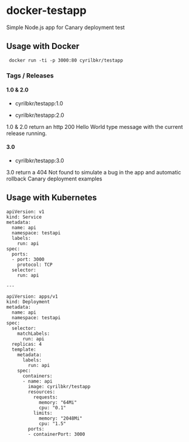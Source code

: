 # docker-testapp

Simple Node.js app for Canary deployment test

## Usage with Docker

     docker run -ti -p 3000:80 cyrilbkr/testapp

### Tags / Releases

#### 1.0 & 2.0

* cyrilbkr/testapp:1.0

* cyrilbkr/testapp:2.0

1.0 & 2.0 return an http 200 Hello World type message with the current release running. 

#### 3.0

* cyrilbkr/testapp:3.0

3.0 return a 404 Not found to simulate a bug in the app and automatic rollback Canary deployment examples



## Usage with Kubernetes

````
apiVersion: v1
kind: Service
metadata:
  name: api
  namespace: testapi
  labels:
    run: api
spec:
  ports:
  - port: 3000
    protocol: TCP
  selector:
    run: api

---

apiVersion: apps/v1
kind: Deployment
metadata:
  name: api
  namespace: testapi
spec:
  selector:
    matchLabels:
      run: api
  replicas: 4
  template:
    metadata:
      labels:
        run: api
    spec:
      containers:
      - name: api
        image: cyrilbkr/testapp
        resources:
          requests:
            memory: "64Mi"
            cpu: "0.1"
          limits:
            memory: "2048Mi"
            cpu: "1.5"
        ports:
        - containerPort: 3000


````


